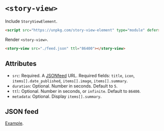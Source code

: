# `<story-view>`

Include `StoryViewElement`.

```html
<script src="https://unpkg.com/story-view-element" type="module" defer></script>
```

Render `<story-view>`.

```html
<story-view src="./feed.json" ttl="86400"></story-view>
```

## Attributes

- `src`: Required. A [JSONfeed](https://jsonfeed.org) URL. Required fields: `title`, `icon`, `items[].date_published`, `items[].image`, `items[].summary`.
- `duration`: Optional. Number in seconds. Default to `5`.
- `ttl`: Optional. Number in seconds, or `infinite`. Default to `86400`.
- `metadata`: Optional. Display `items[].summary`.

## JSON feed

[Example](/demo/feed.json).
